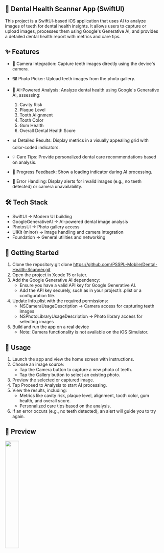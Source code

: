 🦷 Dental Health Scanner App (SwiftUI)
--------------
This project is a SwiftUI-based iOS application that uses AI to analyze images of teeth for dental health insights. It allows users to capture or upload images, processes them using Google's Generative AI, and provides a detailed dental health report with metrics and care tips.


✨ Features
--------------

* 📸 Camera Integration: Capture teeth images directly using the device's camera.
* 🖼️ Photo Picker: Upload teeth images from the photo gallery.
* 🤖 AI-Powered Analysis: Analyze dental health using Google's Generative AI, assessing:
    1. Cavity Risk
    2. Plaque Level
    3. Tooth Alignment
    4. Tooth Color
    5. Gum Health
    6. Overall Dental Health Score

* 📊 Detailed Results: Display metrics in a visually appealing grid with color-coded indicators.
* 💡 Care Tips: Provide personalized dental care recommendations based on analysis.
* 🔄 Progress Feedback: Show a loading indicator during AI processing.
* 🚨 Error Handling: Display alerts for invalid images (e.g., no teeth detected) or camera unavailability.


🛠 Tech Stack
--------------

* SwiftUI -> Modern UI building
* GoogleGenerativeAI -> AI-powered dental image analysis
* PhotosUI -> Photo gallery access
* UIKit (minor) -> Image handling and camera integration
* Foundation -> General utilities and networking


🚀 Getting Started
--------------

1. Clone the repository:git clone https://github.com/PSSPL-Mobile/Dental-Health-Scanner.git
2. Open the project in Xcode 15 or later.
3. Add the Google Generative AI dependency:
    * Ensure you have a valid API key for Google Generative AI.
    * Add the API key securely, such as in your project’s .plist or a configuration file.
4. Update Info.plist with the required permissions:
    * NSCameraUsageDescription → Camera access for capturing teeth images
    * NSPhotoLibraryUsageDescription → Photo library access for selecting images
5. Build and run the app on a real device
    * Note: Camera functionality is not available on the iOS Simulator.


📖 Usage
--------------

1. Launch the app and view the home screen with instructions.
2. Choose an image source:
    * Tap the Camera button to capture a new photo of teeth.
    * Tap the Gallery button to select an existing photo.
3. Preview the selected or captured image.
4. Tap Proceed to Analysis to start AI processing.
5. View the results, including:
    * Metrics like cavity risk, plaque level, alignment, tooth color, gum health, and overall score.
    * Personalized care tips based on the analysis.
6. If an error occurs (e.g., no teeth detected), an alert will guide you to try again.


🎥 Preview
---------
<p align="left">
  <img src="Video/sampleVideo.gif" width="30%" />
</p>



